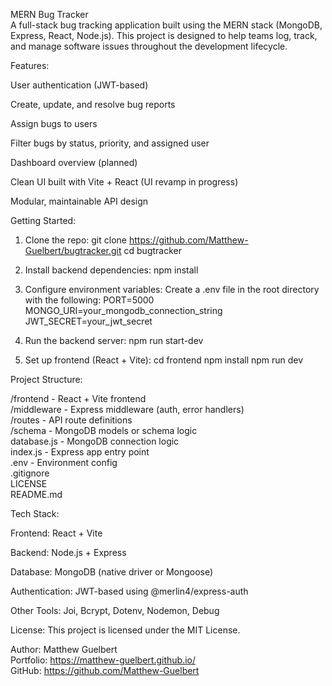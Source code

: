 MERN Bug Tracker <br>
A full-stack bug tracking application built using the MERN stack (MongoDB, Express, React, Node.js). This project is designed to help teams log, track, and manage software issues throughout the development lifecycle.

Features:

User authentication (JWT-based)

Create, update, and resolve bug reports

Assign bugs to users

Filter bugs by status, priority, and assigned user

Dashboard overview (planned)

Clean UI built with Vite + React (UI revamp in progress)

Modular, maintainable API design

Getting Started:

1. Clone the repo:
git clone https://github.com/Matthew-Guelbert/bugtracker.git
cd bugtracker

2. Install backend dependencies:
npm install

3. Configure environment variables:
Create a .env file in the root directory with the following:
PORT=5000
MONGO_URI=your_mongodb_connection_string
JWT_SECRET=your_jwt_secret

4. Run the backend server:
npm run start-dev

5. Set up frontend (React + Vite):
cd frontend
npm install
npm run dev

Project Structure:

/frontend - React + Vite frontend <br>
/middleware - Express middleware (auth, error handlers) <br>
/routes - API route definitions <br>
/schema - MongoDB models or schema logic <br>
database.js - MongoDB connection logic <br>
index.js - Express app entry point <br>
.env - Environment config <br>
.gitignore <br>
LICENSE <br>
README.md

Tech Stack:

Frontend: React + Vite

Backend: Node.js + Express

Database: MongoDB (native driver or Mongoose)

Authentication: JWT-based using @merlin4/express-auth

Other Tools: Joi, Bcrypt, Dotenv, Nodemon, Debug

License:
This project is licensed under the MIT License.

Author:
Matthew Guelbert <br>
Portfolio: https://matthew-guelbert.github.io/ <br>
GitHub: https://github.com/Matthew-Guelbert

